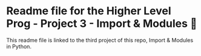 # Readme file for the Higher Level Prog - Project 3 - Import & Modules :ledger:
This readme file is linked to the third project of this repo, Import & Modules in Python.

